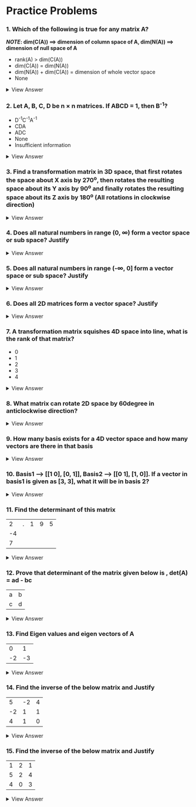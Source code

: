 # Practice Problems

### 1. Which of the following is true for any matrix A?  
**_NOTE_: dim(C(A)) ==> dimension of column space of A, dim(N(A)) ==> dimension of null space of A**  
* rank(A) > dim(C(A))
* dim(C(A)) = dim(N(A))
* dim(N(A)) + dim(C(A)) = dimension of whole vector space
* None

<details>
  <summary>View Answer</summary>
    
  >  _dim(N(A)) + dim(C(A)) = dimension of whole vector space_
</details>

### 2. Let A, B, C, D be n × n matrices. If ABCD = 1, then B<sup>-1</sup>?
* D<sup>-1</sup>C<sup>-1</sup>A<sup>-1</sup>
* CDA
* ADC
* None
* Insufficient information

<details>
  <summary>View Answer</summary>
    
  >  _Insufficient information. Since it is not given that the matrices are invertible. If invertible the answer would be ==> CDA_
</details>

### 3. Find a transformation matrix in 3D space, that first rotates the space about X axis by 270<sup>o</sup>, then rotates the resulting space about its Y axis by 90<sup>o</sup> and finally rotates the resulting space about its Z axis by 180<sup>o</sup> (All rotations in clockwise direction)

<details>
  <summary>View Answer</summary>
    
  Let A ==> Rotation about X by -270<sup>o</sup>  
      B ==> Rotation about Y by -90<sup>o</sup>  
      C ==> Rotation about Z by -180<sup>o</sup> since clockwise*  
  A = 
  
  |   1   |   0   |   0   |
  | :---: | :---: | :---: |
  |   0   |   0   |   1   |
  |   0   |  -1   |   0   |


  B = 
  

  |   0   |   0   |  -1   |
  | :---: | :---: | :---: |
  |   0   |   1   |   0   |
  |   1   |   0   |   0   |


  C = 
  
  |  -1   |   0   |   0   |
  | :---: | :---: | :---: |
  |   0   |  -1   |   0   |
  |   0   |   0   |   1   |

  Resultant transformation = **C x B x A**  
  Think why preorder multiplication?
</details>

### 4. Does all natural numbers in range (0, ∞) form a vector space or sub space? Justify

<details>
  <summary>View Answer</summary>
    
  >  _No, Since zero vector is not present_
</details>

### 5. Does all natural numbers in range (-∞, 0] form a vector space or sub space? Justify

<details>
  <summary>View Answer</summary>
    
  >  _For any space to be a vector space/subspace, there should be closure i.e resultant vector after 
  linear transformation should lie in same space. But here the resultant can be positive and hence
  the answer is NO_
</details>

### 6. Does all 2D matrices form a vector space? Justify

<details>
  <summary>View Answer</summary>
    
  >  _Yes_
</details>

### 7. A transformation matrix squishes 4D space into line, what is the rank of that matrix?
* 0
* 1
* 2
* 3
* 4

<details>
  <summary>View Answer</summary>
    
  >  _1 (Since line)_
</details>

### 8. What matrix can rotate 2D space by 60degree in anticlockwise direction?
<details>
  <summary>View Answer</summary>
  <table>
  <tr> <td>cos(60 deg)   </td> <td> -sin(60 deg)</td>   </tr>
  <tr> <td>sin(60 deg)   </td> <td> cos(60 deg)</td>   </tr>
  </table>
    
</details>

### 9. How many basis exists for a 4D vector space and how many vectors are there in that basis

<details>
  <summary>View Answer</summary>
    
  >  _Infinite number of basis, each basis consists of 4 vectors_
</details>

### 10. Basis1 -->  \[[1 0], [0, 1]], Basis2 --> \[[0 1], [1, 0]]. If a vector in basis1 is given as [3, 3], what it will be in basis 2?
<details>
  <summary>View Answer</summary>
  [3,3]
    
</details>

### 11. Find the determinant of this matrix
<table>
<tr><td>2</td><td>.</td> <td>1</td><td>9</td><td>5</td></tr>
<tr><td>-4</td> </tr>
<tr><td>7</td></tr>
</table>

<details>
  <summary>View Answer</summary>

  > _0
    
</details>

### 12. Prove that determinant of the matrix given below is , det(A) = ad - bc

|     |     |
| --- | --- |
| a   | b   |
| c   | d   |

<details>
  <summary>View Answer</summary>
    
  ![det-proof](Images/Det_Proof.png)  
  Area of resultant parallelogram = (a+b)x(c+d) - [2bc + ac/2 + ac/2 + bd/2 + bd/2]
</details>


### 13. Find Eigen values and eigen vectors of A 
|     |     |
| --- | --- |
| 0   | 1   |
| -2  | -3 |
<details>
  <summary>View Answer</summary>

    > Eigen Values: -1 , -2
    > Eigen Vectors: [t,-t] , [t, -2t]
</details>

### 14. Find the inverse of the below matrix and Justify
|     |     |    |
| --- | --- | ---|
| 5   | -2  | 4  |
| -2  | 1   | 1  |
| 4   | 1   | 0  |
<details>
  <summary>View Answer</summary>
 1/37* <table>
  <tr> <td>1  </td> <td> -4</td> <td> 6 </td>   </tr>
  <tr> <td>-4 </td> <td> 16</td> <td> 13</td>   </tr>
  <tr> <td>6 </td> <td> 13</td> <td> -1 </td>   </tr>
  </table>
    
</details>

### 15. Find the inverse of the below matrix and Justify
|     |     |    |
| --- | --- | ---|
| 1   | 2   | 1  |
| 5   | 2   | 4  |
| 4   | 0   | 3  |
<details>
  <summary>View Answer</summary>
  
    > Does not exist
</details>
